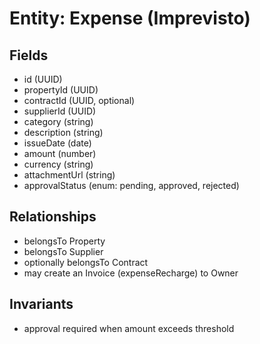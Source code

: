 # Entity: Expense (Imprevisto)

## Fields
- id (UUID)
- propertyId (UUID)
- contractId (UUID, optional)
- supplierId (UUID)
- category (string)
- description (string)
- issueDate (date)
- amount (number)
- currency (string)
- attachmentUrl (string)
- approvalStatus (enum: pending, approved, rejected)

## Relationships
- belongsTo Property
- belongsTo Supplier
- optionally belongsTo Contract
- may create an Invoice (expenseRecharge) to Owner

## Invariants
- approval required when amount exceeds threshold
